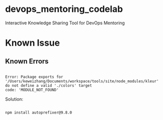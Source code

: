 # devops_mentoring_codelab
Interactive Knowledge Sharing Tool for DevOps Mentoring 

# Known Issue

## Known Errors
<code>
Error: Package exports for '/Users/keweizhang/Documents/workspace/tools/site/node_modules/kleur' do not define a valid './colors' target
code: 'MODULE_NOT_FOUND'
</code>

Solution: 

<code>
npm install autoprefixer@9.8.0
</code>